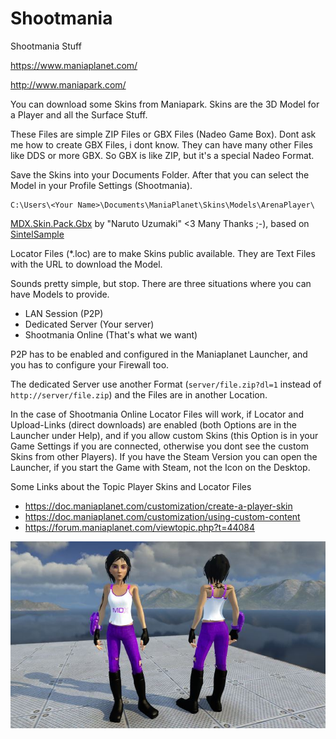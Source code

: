 # Shootmania
Shootmania Stuff

https://www.maniaplanet.com/

http://www.maniapark.com/

You can download some Skins from Maniapark. Skins are the 3D Model for a Player and all the Surface Stuff.

These Files are simple ZIP Files or GBX Files (Nadeo Game Box). Dont ask me how to create GBX Files, i dont know. They can have many other Files like DDS or more GBX. So GBX is like ZIP, but it's a special Nadeo Format.

Save the Skins into your Documents Folder. After that you can select the Model in your Profile Settings (Shootmania).

```
C:\Users\<Your Name>\Documents\ManiaPlanet\Skins\Models\ArenaPlayer\
```

[MDX.Skin.Pack.Gbx](./ArenaPlayer/) by "Naruto Uzumaki" <3 Many Thanks ;-), based on [SintelSample](http://www.maniapark.com/ressource.php?id=1470)

Locator Files (*.loc) are to make Skins public available. They are Text Files with the URL to download the Model.

Sounds pretty simple, but stop. There are three situations where you can have Models to provide.

* LAN Session (P2P)
* Dedicated Server (Your server)
* Shootmania Online (That's what we want)

P2P has to be enabled and configured in the Maniaplanet Launcher, and you has to configure your Firewall too.

The dedicated Server use another Format (`server/file.zip?dl=1` instead of `http://server/file.zip`) and the Files are in another Location.

In the case of Shootmania Online Locator Files will work, if Locator and Upload-Links (direct downloads) are enabled (both Options are in the Launcher under Help), and if you allow custom Skins (this Option is in your Game Settings if you are connected, otherwise you dont see the custom Skins from other Players). If you have the Steam Version you can open the Launcher, if you start the Game with Steam, not the Icon on the Desktop.

Some Links about the Topic Player Skins and Locator Files

* https://doc.maniaplanet.com/customization/create-a-player-skin
* https://doc.maniaplanet.com/customization/using-custom-content
* https://forum.maniaplanet.com/viewtopic.php?t=44084


![Screenshot](./Screenshots/screenshot_small.jpg)
